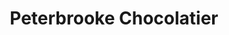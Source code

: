 ---
title: "Peterbrooke Chocolatier"
url: /jacksonville/peterbrooke-chocolatier/
shop: Schokolade
---